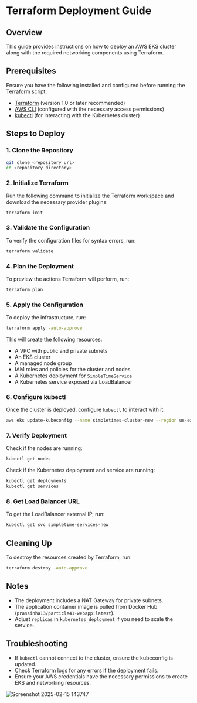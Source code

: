 # Terraform Deployment Guide

## Overview
This guide provides instructions on how to deploy an AWS EKS cluster along with the required networking components using Terraform.

## Prerequisites
Ensure you have the following installed and configured before running the Terraform script:

- [Terraform](https://www.terraform.io/downloads.html) (version 1.0 or later recommended)
- [AWS CLI](https://aws.amazon.com/cli/) (configured with the necessary access permissions)
- [kubectl](https://kubernetes.io/docs/tasks/tools/install-kubectl/) (for interacting with the Kubernetes cluster)

## Steps to Deploy

### 1. Clone the Repository
```sh
git clone <repository_url>
cd <repository_directory>
```

### 2. Initialize Terraform
Run the following command to initialize the Terraform workspace and download the necessary provider plugins:
```sh
terraform init
```

### 3. Validate the Configuration
To verify the configuration files for syntax errors, run:
```sh
terraform validate
```

### 4. Plan the Deployment
To preview the actions Terraform will perform, run:
```sh
terraform plan
```

### 5. Apply the Configuration
To deploy the infrastructure, run:
```sh
terraform apply -auto-approve
```
This will create the following resources:
- A VPC with public and private subnets
- An EKS cluster
- A managed node group
- IAM roles and policies for the cluster and nodes
- A Kubernetes deployment for `SimpleTimeService`
- A Kubernetes service exposed via LoadBalancer

### 6. Configure kubectl
Once the cluster is deployed, configure `kubectl` to interact with it:
```sh
aws eks update-kubeconfig --name simpletimes-cluster-new --region us-east-2
```

### 7. Verify Deployment
Check if the nodes are running:
```sh
kubectl get nodes
```
Check if the Kubernetes deployment and service are running:
```sh
kubectl get deployments
kubectl get services
```

### 8. Get Load Balancer URL
To get the LoadBalancer external IP, run:
```sh
kubectl get svc simpletime-services-new
```

## Cleaning Up
To destroy the resources created by Terraform, run:
```sh
terraform destroy -auto-approve
```

## Notes
- The deployment includes a NAT Gateway for private subnets.
- The application container image is pulled from Docker Hub (`prassinha13/particle41-webapp:latest`).
- Adjust `replicas` in `kubernetes_deployment` if you need to scale the service.

## Troubleshooting
- If `kubectl` cannot connect to the cluster, ensure the kubeconfig is updated.
- Check Terraform logs for any errors if the deployment fails.
- Ensure your AWS credentials have the necessary permissions to create EKS and networking resources.

![Screenshot 2025-02-15 143747](https://github.com/user-attachments/assets/e760f7ec-9924-4ac1-90ac-f6232ba37656)
